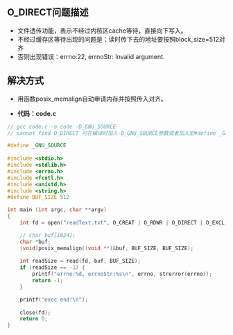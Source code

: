 ## **O_DIRECT问题描述**

- 文件透传功能，表示不经过内核区cache等待，直接向下写入。
- 不经过缓存区等待出现的问题是：读时传下去的地址要按照block_size=512对齐
- 否则出现错误：errno:22, errnoStr: Invalid argument.



## **解决方式**

- 用函数posix_memalign自动申请内存并按照传入对齐。

- **代码：code.c**

```c
// gcc code.c -o code -D_GNU_SOURCE 
// cannot find O_DIRECT 可在编译时加入-D_GNU_SOURCE参数或者加入宏#define _GNU_SOURCE

#define _GNU_SOURCE
  
#include <stdio.h>
#include <stdlib.h>
#include <errno.h>
#include <fcntl.h>
#include <unistd.h>
#include <string.h>
#define BUF_SIZE 512

int main (int argc, char **argv)
{
    int fd = open("readText.txt", O_CREAT | O_RDWR | O_DIRECT | O_EXCL);

    // char buf[1024];
    char *buf;
    (void)posix_memalign((void **)&buf, BUF_SIZE, BUF_SIZE);
    
    int readSize = read(fd, buf, BUF_SIZE);
    if (readSize == -1) {
        printf("errno:%d, errnoStr:%s\n", errno, strerror(errno));
        return -1;
    }

    printf("exec end!\n");
    
    close(fd);
    return 0;
}
```

